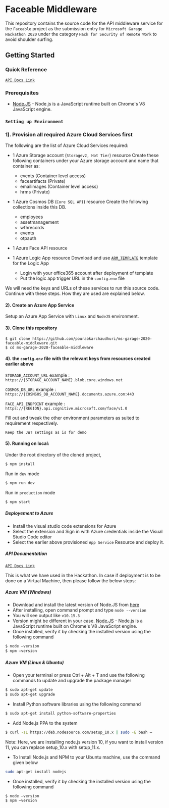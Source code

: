 # Faceable Middleware

This repository contains the source code for the API middleware service for the `Faceable` project as the submission entry for `Microsoft Garage Hackathon 2020` under the category `Hack for Security of Remote Work` to avoid shoulder surfing.

## Getting Started

### Quick Reference
[`API Docs Link`](https://garagemiddleware.docs.apiary.io/)
### Prerequisites
- [Node.JS](https://nodejs.org/en/) - Node.js is a JavaScript runtime built on Chrome's V8 JavaScript engine.

### `Setting up Environment`

### 1). Provision all required Azure Cloud Services first
The following are the list of Azure Cloud Services required:
- 1 Azure Storage account (`Storagev2, Hot Tier`) resource
Create these following containers under your Azure storage account and name that container as:
  - events (Container level access)
  - faceartifacts (Private)
  - emailimages (Container level access)
  - hrms (Private)
 
- 1 Azure Cosmos DB (`Core SQL API`) resource
Create the following collections inside this DB.
  - employees
  - assetmanagement
  - wfhrecords
  - events
  - otpauth
  
- 1 Azure Face API resource
- 1 Azure Logic App resource
Download and use [`ARM_TEMPLATE`](https://raw.githubusercontent.com/pourabkarchaudhuri/ms-garage-2020-faceable-middleware/master/logic_app_ARM_Template/logic_app.json) template for the Logic App
  - Login with your office365 account after deployment of template
  - Put the logic app trigger URL in the `config.env` file

We will need the keys and URLs of these services to run this source code. Continue with these steps. How they are used are explained below.


#### 2). Create an Azure App Service
Setup an Azure App Service with `Linux` and `NodeJS` environment.

#### 3). Clone this repository
```
$ git clone https://github.com/pourabkarchaudhuri/ms-garage-2020-faceable-middleware.git
$ cd ms-garage-2020-faceable-middleware
````
#### 4). the `config.env` file with the relevant keys from resources created earlier above
`STORAGE_ACCOUNT_URL` example :` https://{STORAGE_ACCOUNT_NAME}.blob.core.windows.net` 

`COSMOS_DB_URL` example : `https://{COSMSOS_DB_ACCOUNT_NAME}.documents.azure.com:443` 

`FACE_API_ENDPOINT` example : `https://{REGION}.api.cognitive.microsoft.com/face/v1.0`

Fill out and tweak the other environment parameters as suited to requirement respectively.

`Keep the JWT settings as is for demo`
#### 5). Running on local:
Under the root directory of the cloned project,
```bash
$ npm install
```
Run in `dev` mode
```bash
$ npm run dev
```
Run in `production` mode
```bash
$ npm start
```
##### Deployement to Azure
* Install the visual studio code extensions for Azure
* Select the extension and Sign in with Azure credentials inside the Visual Studio Code editor
* Select the earlier above provisioned `App Service` Resource and deploy it.

##### API Documentation
[`API Docs Link`](https://garagemiddleware.docs.apiary.io/)

This is what we have used in the Hackathon. In case if deployment is to be done on a Virtual Machine, then please follow the below steps:

##### Azure VM (Windows)

- Download and install the latest version of Node.JS from [here](https://nodejs.org/en/) 
- After installing, open command prompt and type ```node --version```
- You will see output like ```v10.15.3```
- Version might be different in your case.
[Node.JS](https://nodejs.org/en/) - Node.js is a JavaScript runtime built on Chrome's V8 JavaScript engine.
- Once installed, verify it by checking the installed version using the following command
```bash
$ node –version
$ npm –version
```
##### Azure VM (Linux & Ubuntu)
- Open your terminal or press Ctrl + Alt + T and use the following commands to update and upgrade the package manager
```bash
$ sudo apt-get update
$ sudo apt-get upgrade
```
- Install Python software libraries using the following command
```bash
$ sudo apt-get install python-software-properties
```

- Add Node.js PPA to the system
```bash
$ curl -sL https://deb.nodesource.com/setup_10.x | sudo -E bash –
```
Note: Here, we are installing node.js version 10, if you want to install version 11, you can replace setup_10.x with setup_11.x.

- To Install Node.js and NPM to your Ubuntu machine, use the command given below
```bash
sudo apt-get install nodejs
```

- Once installed, verify it by checking the installed version using the following command
```bash
$ node –version
$ npm –version
```

